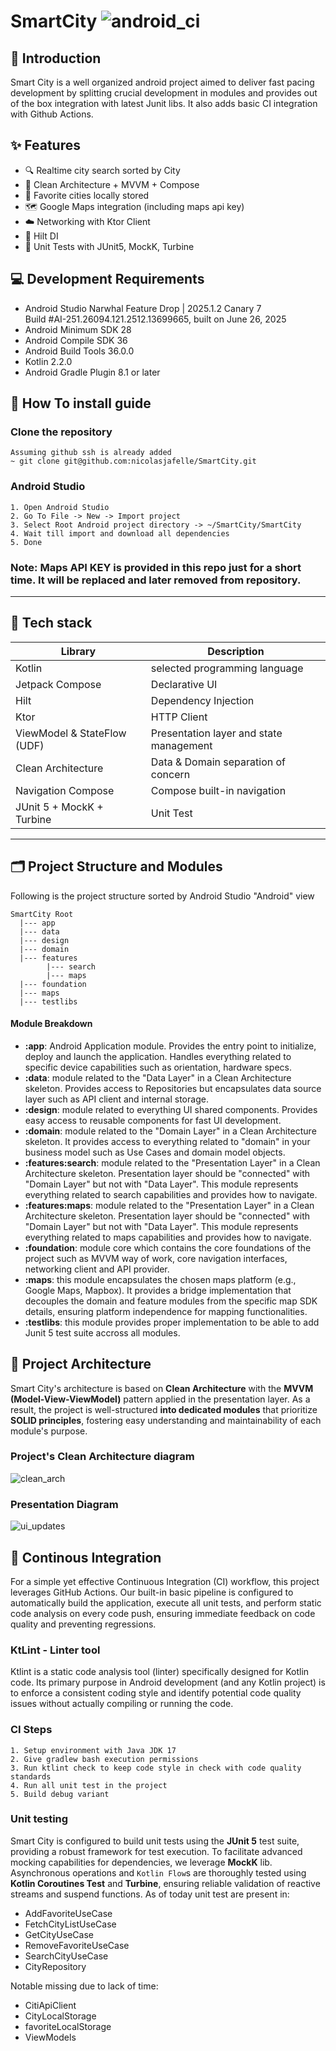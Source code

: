 # SmartCity ![android_ci](https://github.com/nicolasjafelle/SmartCity/actions/workflows/android.yml/badge.svg)

## 🙌 Introduction

Smart City is a well organized android project aimed to deliver fast pacing development by splitting crucial development in modules and provides out of the box integration with latest Junit libs. It also adds basic CI integration with Github Actions.

## ✨ Features

- 🔍 Realtime city search sorted by City
- 🏢 Clean Architecture + MVVM + Compose
- 💾 Favorite cities locally stored
- 🗺️ Google Maps integration (including maps api key)
- ☁️ Networking with Ktor Client
- 💉 Hilt DI
- 🧪 Unit Tests with JUnit5, MockK, Turbine

## 💻 Development Requirements

* Android Studio Narwhal Feature Drop | 2025.1.2 Canary 7  
Build #AI-251.26094.121.2512.13699665, built on June 26, 2025
* Android Minimum SDK 28
* Android Compile SDK 36
* Android Build Tools 36.0.0
* Kotlin 2.2.0
* Android Gradle Plugin 8.1 or later

## 📖 How To install guide

### Clone the repository
```
Assuming github ssh is already added
~ git clone git@github.com:nicolasjafelle/SmartCity.git
```
### Android Studio
```
1. Open Android Studio
2. Go To File -> New -> Import project
3. Select Root Android project directory -> ~/SmartCity/SmartCity 
4. Wait till import and download all dependencies
5. Done
```
### Note: Maps API KEY is provided in this repo just for a short time. It will be replaced and later removed from repository. 

---
## 🧱 Tech stack

| Library | Description |
|------------|-------------|
| Kotlin | selected programming language |
| Jetpack Compose | Declarative UI |
| Hilt | Dependency Injection |
| Ktor | HTTP Client |
| ViewModel & StateFlow (UDF) | Presentation layer and state management |
| Clean Architecture | Data & Domain separation of concern | 
| Navigation Compose | Compose built-in navigation |
| JUnit 5 + MockK + Turbine | Unit Test |

---

## 🗂️ Project Structure and Modules
Following is the project structure sorted by Android Studio "Android" view
```
SmartCity Root
  |--- app 
  |--- data
  |--- design
  |--- domain
  |--- features
        |--- search
        |--- maps
  |--- foundation
  |--- maps
  |--- testlibs
```
#### Module Breakdown

* **:app**: Android Application module. Provides the entry point to initialize, deploy and launch the application. Handles everything related to specific device capabilities such as orientation, hardware specs.
* **:data**: module related to the "Data Layer" in a Clean Architecture skeleton. Provides access to Repositories but encapsulates data source layer such as API client and internal storage.
* **:design**: module related to everything UI shared components. Provides easy access to reusable components for fast UI development.
* **:domain**: module related to the "Domain Layer" in a Clean Architecture skeleton. It provides access to everything related to "domain" in your business model such as Use Cases and domain model objects.
* **:features:search**: module related to the "Presentation Layer" in a Clean Architecture skeleton. Presentation layer should be "connected" with "Domain Layer" but not with "Data Layer". This module represents everything related to search capabilities and provides how to navigate.
* **:features:maps**: module related to the "Presentation Layer" in a Clean Architecture skeleton. Presentation layer should be "connected" with "Domain Layer" but not with "Data Layer". This module represents everything related to maps capabilities and provides how to navigate.
* **:foundation**: module core which contains the core foundations of the project such as MVVM way of work, core navigation interfaces, networking client and API provider. 
* **:maps**: this module encapsulates the chosen maps platform (e.g., Google Maps, Mapbox). It provides a bridge implementation that decouples the domain and feature modules from the specific map SDK details, ensuring platform independence for mapping functionalities.
* **:testlibs**: this module provides proper implementation to be able to add Junit 5 test suite accross all modules.

## 📐 Project Architecture

Smart City's architecture is based on **Clean Architecture** with the **MVVM (Model-View-ViewModel)** pattern applied in the presentation layer. As a result, the project is well-structured **into dedicated modules** that prioritize **SOLID principles**, fostering easy understanding and maintainability of each module's purpose.

### Project's Clean Architecture diagram
![clean_arch](https://github.com/nicolasjafelle/SmartCity/blob/feature/readme/resources/clean_arch.png)

### Presentation Diagram
![ui_updates](https://github.com/nicolasjafelle/SmartCity/blob/feature/readme/resources/ui_updates.png)

## 🚆 Continous Integration

For a simple yet effective Continuous Integration (CI) workflow, this project leverages GitHub Actions. Our built-in basic pipeline is configured to automatically build the application, execute all unit tests, and perform static code analysis on every code push, ensuring immediate feedback on code quality and preventing regressions.

### KtLint - Linter tool

Ktlint is a static code analysis tool (linter) specifically designed for Kotlin code. Its primary purpose in Android development (and any Kotlin project) is to enforce a consistent coding style and identify potential code quality issues without actually compiling or running the code. 

### CI Steps

```
1. Setup environment with Java JDK 17
2. Give gradlew bash execution permissions
3. Run ktlint check to keep code style in check with code quality standards
4. Run all unit test in the project
5. Build debug variant
```

### Unit testing

Smart City is configured to build unit tests using the **JUnit 5** test suite, providing a robust framework for test execution. To facilitate advanced mocking capabilities for dependencies, we leverage **MockK** lib. Asynchronous operations and `Kotlin Flow`s are thoroughly tested using **Kotlin Coroutines Test** and **Turbine**, ensuring reliable validation of reactive streams and suspend functions.
As of today unit test are present in:
* AddFavoriteUseCase
* FetchCityListUseCase
* GetCityUseCase
* RemoveFavoriteUseCase
* SearchCityUseCase
* CityRepository

Notable missing due to lack of time:
* CitiApiClient
* CityLocalStorage
* favoriteLocalStorage
* ViewModels
